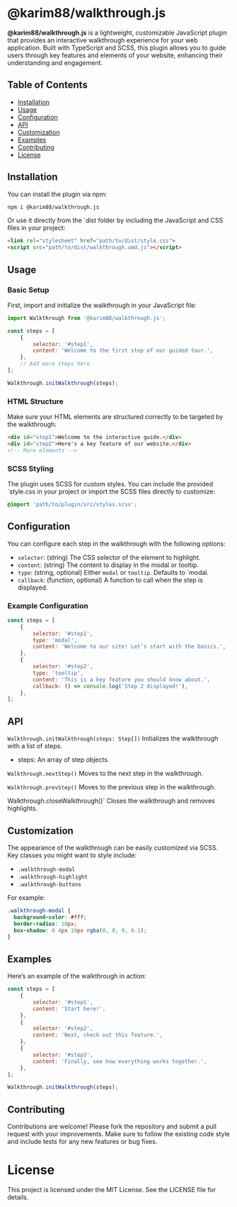 # @karim88/walkthrough.js

**@karim88/walkthrough.js** is a lightweight, customizable JavaScript plugin that provides an interactive walkthrough experience for your web application. Built with TypeScript and SCSS, this plugin allows you to guide users through key features and elements of your website, enhancing their understanding and engagement.

## Table of Contents

- [Installation](#installation)
- [Usage](#usage)
- [Configuration](#configuration)
- [API](#api)
- [Customization](#customization)
- [Examples](#examples)
- [Contributing](#contributing)
- [License](#license)

## Installation

You can install the plugin via npm:

```bash
npm i @karim88/walkthrough.js
```

Or use it directly from the `dist folder by including the JavaScript and CSS files in your project:

```html
<link rel="stylesheet" href="path/to/dist/style.css">
<script src="path/to/dist/walkthrough.umd.js"></script>
```

## Usage

### Basic Setup

First, import and initialize the walkthrough in your JavaScript file:

```javascript
import Walkthrough from '@karim88/walkthrough.js';

const steps = [
    {
        selector: '#step1',
        content: 'Welcome to the first step of our guided tour.',
    },
    // Add more steps here
];

Walkthrough.initWalkthrough(steps);
```

### HTML Structure

Make sure your HTML elements are structured correctly to be targeted by the walkthrough:

```html
<div id="step1">Welcome to the interactive guide.</div>
<div id="step2">Here's a key feature of our website.</div>
<!-- More elements -->
```

### SCSS Styling

The plugin uses SCSS for custom styles. You can include the provided `style.css in your project or import the SCSS files directly to customize:

```scss
@import 'path/to/plugin/src/styles.scss';
```

## Configuration

You can configure each step in the walkthrough with the following options:
* `selector`: (string) The CSS selector of the element to highlight.
* `content`: (string) The content to display in the modal or tooltip.
* `type`: (string, optional) Either `modal` or `tooltip`. Defaults to `modal.
* `callback`: (function, optional) A function to call when the step is displayed.

### Example Configuration
```javascript
const steps = [
    {
        selector: '#step1',
        type: 'modal',
        content: 'Welcome to our site! Let’s start with the basics.',
    },
    {
        selector: '#step2',
        type: 'tooltip',
        content: 'This is a key feature you should know about.',
        callback: () => console.log('Step 2 displayed!'),
    },
];
```

## API

`Walkthrough.initWalkthrough(steps: Step[])`
Initializes the walkthrough with a list of steps.

* steps: An array of step objects.

`Walkthrough.nextStep()`
Moves to the next step in the walkthrough.

`Walkthrough.prevStep()`
Moves to the previous step in the walkthrough.

Walkthrough.closeWalkthrough()`
Closes the walkthrough and removes highlights.

## Customization

The appearance of the walkthrough can be easily customized via SCSS. Key classes you might want to style include:

* `.walkthrough-modal`
* `.walkthrough-highlight`
* `.walkthrough-buttons`

For example:

```scss
.walkthrough-modal {
  background-color: #fff;
  border-radius: 10px;
  box-shadow: 0 4px 10px rgba(0, 0, 0, 0.1);
}
```

## Examples
Here’s an example of the walkthrough in action:

```javascript
const steps = [
    {
        selector: '#step1',
        content: 'Start here!',
    },
    {
        selector: '#step2',
        content: 'Next, check out this feature.',
    },
    {
        selector: '#step3',
        content: 'Finally, see how everything works together.',
    },
];

Walkthrough.initWalkthrough(steps);
```

## Contributing

Contributions are welcome! Please fork the repository and submit a pull request with your improvements. Make sure to follow the existing code style and include tests for any new features or bug fixes.

# License
This project is licensed under the MIT License. See the LICENSE file for details.